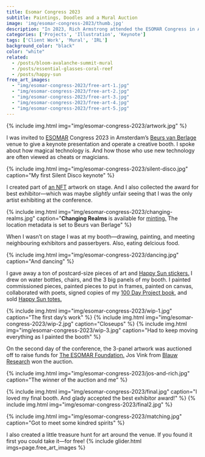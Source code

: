 ```yaml
---
title: Esomar Congress 2023
subtitle: Paintings, Doodles and a Mural Auction
image: 'img/esomar-congress-2023/thumb.jpg'
description: "In 2023, Rich Armstrong attended the ESOMAR Congress in Amsterdam. He gave a keynote speech highlighting the magic of technology, emphasizing how innovators are sometimes seen as magicians. During the event he engaged attendees by drawing, painting, and giving away art pieces and Happy Sun stickers. On the second day, a three-panel artwork he created was auctioned for charity. He also organized a treasure hunt for art at the venue."
categories: ['Projects', 'Illustration', 'Keynote']
tags: ['Client Work', 'Mural', 'IRL']
background_color: "black"
color: "white"
related:
  - /posts/bloom-avalanche-summit-mural
  - /posts/essential-glasses-coral-reef
  - /posts/happy-sun
free_art_images:
  - "img/esomar-congress-2023/free-art-1.jpg"
  - "img/esomar-congress-2023/free-art-2.jpg"
  - "img/esomar-congress-2023/free-art-3.jpg"
  - "img/esomar-congress-2023/free-art-4.jpg"
  - "img/esomar-congress-2023/free-art-5.jpg"
---
```


{% include img.html img="img/esomar-congress-2023/artwork.jpg" %}

I was invited to [ESOMAR](https://esomar.org/) Congress 2023 in Amsterdam’s [Beurs van Berlage](https://beursvanberlage.com/) venue to give a keynote presentation and operate a creative booth. I spoke about how magical technology is. And how those who use new technology are often viewed as cheats or magicians.

{% include img.html img="img/esomar-congress-2023/silent-disco.jpg" caption="My first Silent Disco keynote" %}

I created part of [an NFT](https://ttkb.me/changing-realms) artwork on stage. And I also collected the award for best exhibitor—which was maybe *slightly* unfair seeing that I was the only artist exhibiting at the conference.

{% include img.html img="img/esomar-congress-2023/changing-realms.jpg" caption="**Changing Realms** is available for [minting.](https://ttkb.me/changing-realms) The location metadata is set to Beurs van Berlage" %}

When I wasn’t on stage I was at my booth—drawing, painting, and meeting neighbouring exhibitors and passerbyers. Also, eating delcious food.

{% include img.html img="img/esomar-congress-2023/dancing.jpg" caption="And dancing" %}

I gave away a ton of postcard-size pieces of art and [Happy Sun stickers.](https://www.redbubble.com/people/happysunfam/shop?artistUserName=HappySunFam&iaCode=all-stickers) I drew on water bottles, chairs, and the 3 big panels of my booth. I painted commissioned pieces, painted pieces to put in frames, painted on canvas, collaborated with poets, signed copies of my [100 Day Project book](/the-perfect-100-day-project-book/), and sold [Happy Sun totes.](https://www.redbubble.com/people/happysunfam/shop?artistUserName=happysunfam&iaCode=all-totes)

{% include img.html img="img/esomar-congress-2023/wip-1.jpg" caption="The first day’s work" %}
{% include img.html img="img/esomar-congress-2023/wip-2.jpg" caption="Closeups" %}
{% include img.html img="img/esomar-congress-2023/wip-3.jpg" caption="Had to keep moving everything as I painted the booth" %}

On the second day of the conference, the 3-panel artwork was auctioned off to raise funds for [The ESOMAR Foundation.](https://esomarfoundation.org/) Jos Vink from [Blauw Research](https://www.blauw.com/en/) won the auction.

{% include img.html img="img/esomar-congress-2023/jos-and-rich.jpg" caption="The winner of the auction and me" %}

{% include img.html img="img/esomar-congress-2023/final.jpg" caption="I loved my final booth. And glady accepted the best exhibitor award!" %}
{% include img.html img="img/esomar-congress-2023/final2.jpg" %}

{% include img.html img="img/esomar-congress-2023/matching.jpg" caption="Got to meet some kindred spirits" %}

I also created a little treasure hunt for art around the venue. If you found it first you could take it—for free!
{% include glider.html imgs=page.free_art_images %}